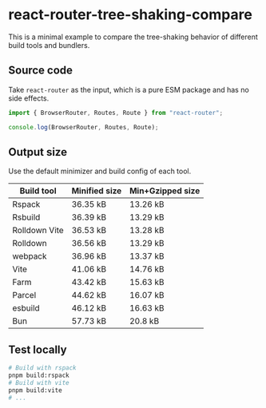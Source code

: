 # react-router-tree-shaking-compare

This is a minimal example to compare the tree-shaking behavior of different build tools and bundlers.

## Source code

Take `react-router` as the input, which is a pure ESM package and has no side effects.

```js
import { BrowserRouter, Routes, Route } from "react-router";

console.log(BrowserRouter, Routes, Route);
```

## Output size

Use the default minimizer and build config of each tool.

| Build tool    | Minified size | Min+Gzipped size |
| ------------- | ------------- | ---------------- |
| Rspack        | 36.35 kB      | 13.26 kB         |
| Rsbuild       | 36.39 kB       | 13.29 kB         |
| Rolldown Vite | 36.53 kB      | 13.28 kB         |
| Rolldown      | 36.56 kB      | 13.29 kB         |
| webpack       | 36.96 kB      | 13.37 kB         |
| Vite          | 41.06 kB      | 14.76 kB         |
| Farm          | 43.42 kB      | 15.63 kB         |
| Parcel        | 44.62 kB      | 16.07 kB         |
| esbuild       | 46.12 kB      | 16.63 kB         |
| Bun           | 57.73 kB      | 20.8 kB          |

## Test locally

```bash
# Build with rspack
pnpm build:rspack
# Build with vite
pnpm build:vite
# ...
```
